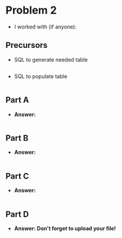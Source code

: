 # Problem 2
- I worked with (if anyone):

## Precursors
 - SQL to generate needed table
   ```sql

   ```
 - SQL to populate table
   ```sql

   ```


## Part A
 - **Answer:**
```sql

```

## Part B
- **Answer:**
```sql

```

## Part C 
- **Answer:**
```sql

```

## Part D
- **Answer: Don't forget to upload your file!**
```sql

```
